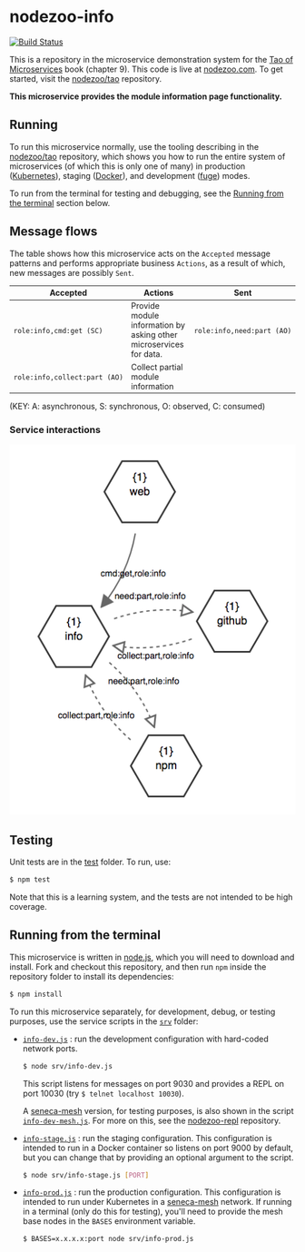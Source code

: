 # nodezoo-info

[![Build Status](https://travis-ci.org/nodezoo/nodezoo-info.svg?branch=master)](https://travis-ci.org/nodezoo/nodezoo-info)

This is a repository in the microservice demonstration system for
the [Tao of Microservices](//bit.ly/rmtaomicro) book (chapter 9). This
code is live at [nodezoo.com](http://nodezoo.com). To get started,
visit the [nodezoo/tao](//github.com/nodezoo/tao) repository.

__This microservice provides the module information page functionality.__


## Running

To run this microservice normally, use the tooling describing in
the [nodezoo/tao](//github.com//nodezoo/tao) repository, which shows you how to run
the entire system of microservices (of which this is only one of many) in
production ([Kubernetes](//kubernetes.io)), staging
([Docker](//docker.com)), and development
([fuge](//github.com/apparatus/fuge)) modes.

To run from the terminal for testing and debugging, see
the [Running from the terminal](#running-from-the-terminal) section
below.


## Message flows

The table shows how this microservice acts on the `Accepted` message
patterns and performs appropriate business `Actions`, as a result of
which, new messages are possibly `Sent`.

|Accepted |Actions |Sent
|--|--|--
|`role:info,cmd:get (SC)` |Provide module information by asking other microservices for data. |`role:info,need:part (AO)`
|`role:info,collect:part (AO)` |Collect partial module information|

(KEY: A: asynchronous, S: synchronous, O: observed, C: consumed)

### Service interactions

![info](info.png?raw=true "suggest")


## Testing

Unit tests are in the [test](test) folder. To run, use:

```sh
$ npm test
```

Note that this is a learning system, and the tests are not intended to
be high coverage.


## Running from the terminal

This microservice is written in [node.js](//nodejs.org), which you
will need to download and install. Fork and checkout this repository,
and then run `npm` inside the repository folder to install its dependencies:

```sh
$ npm install
```

To run this microservice separately, for development, debug, or
testing purposes, use the service scripts in the [`srv`](srv) folder:

* [`info-dev.js`](srv/info-dev.js) : run the development configuration 
  with hard-coded network ports.

  ```sh
  $ node srv/info-dev.js
  ```

  This script listens for messages on port 9030 and provides a REPL on
  port 10030 (try `$ telnet localhost 10030`).

  A [seneca-mesh](//github.com/senecajs/seneca-mesh) version, for
  testing purposes, is also shown in the
  script [`info-dev-mesh.js`](srv/info-dev-mesh.js). For more on
  this, see the [nodezoo-repl](//github.com/nodezoo/nodezoo-repl)
  repository.

* [`info-stage.js`](srv/info-stage.js) : run the staging
  configuration. This configuration is intended to run in a Docker
  container so listens on port 9000 by default, but you can change
  that by providing an optional argument to the script.

  ```sh
  $ node srv/info-stage.js [PORT]
  ```

* [`info-prod.js`](srv/info-prod.js) : run the production
  configuration. This configuration is intended to run under
  Kubernetes in a [seneca-mesh](//github.com/senecajs/seneca-mesh)
  network. If running in a terminal (only do this for testing), you'll
  need to provide the mesh base nodes in the `BASES` environment
  variable.

  ```sh
  $ BASES=x.x.x.x:port node srv/info-prod.js
  ```
